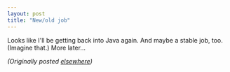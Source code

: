 ```yaml
---
layout: post
title: "New/old job"
---
```




<p>Looks like I'll be getting back into Java again. And
maybe a stable job, too. (Imagine that.) More later...

<p><em>(Originally posted <a href="http://www.advogato.org/person/cwinters/diary.html?start=81">elsewhere</a>)</em></p>


